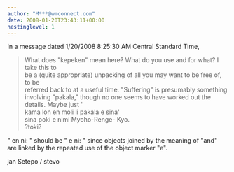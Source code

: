 ```yaml
---
author: "M***@wmconnect.com"
date: 2008-01-20T23:43:11+00:00
nestinglevel: 1
---
```

In a message dated 1/20/2008 8:25:30 AM Central Standard Time,  

> What does "kepeken" mean here? What do you use and for what? I take this to  
> be a (quite appropriate) unpacking of all you may want to be free of, to be  
> referred back to at a useful time. "Suffering" is presumably something  
> involving "pakala," though no one seems to have worked out the details. Maybe just '  
> kama lon en moli li pakala e sina'  
> sina poki e nimi Myoho-Renge- Kyo.  
> ?toki?  
> 

" en ni: " should be " e ni: " since objects joined by the meaning of "and"  
are linked by the repeated use of the object marker "e".  
  
jan Setepo / stevo </HTML>